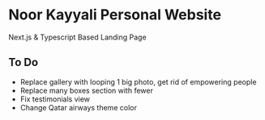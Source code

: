 # Noor Kayyali Personal Website

Next.js & Typescript Based Landing Page

## To Do

- Replace gallery with looping 1 big photo, get rid of empowering people
- Replace many boxes section with fewer
- Fix testimonials view
- Change Qatar airways theme color
